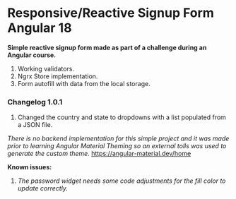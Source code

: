 # Responsive/Reactive Signup Form Angular 18

__Simple reactive signup form made as part of a challenge during an Angular course.__

1. Working validators.
2. Ngrx Store implementation.
3. Form autofill with data from the local storage.

### Changelog 1.0.1 ###

1. Changed the country and state to dropdowns with a list populated from a JSON file.

_There is no backend implementation for this simple project and it was made prior to learning Angular Material Theming so an external tolls was used
to generate the custom theme._ https://angular-material.dev/home 

__Known issues:__
 
1. _The password widget needs some code adjustments for the fill color to update correctly._
